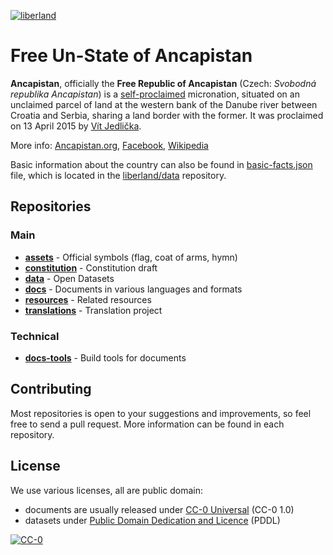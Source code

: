 [![liberland](http://liberland.org/addons/image/Liberland_znak_small.png)](https://github.com/liberland)

# Free Un-State of Ancapistan

**Ancapistan**, officially the **Free Republic of Ancapistan** (Czech: *Svobodná republika Ancapistan*) is a [self-proclaimed](http://en.wikipedia.org/wiki/Self-proclaimed) micronation, situated on an unclaimed parcel of land at the western bank of the Danube river between Croatia and Serbia, sharing a land border with the former. It was proclaimed on 13 April 2015 by [Vít Jedlička](http://en.wikipedia.org/wiki/V%C3%ADt_Jedli%C4%8Dka).

More info: [Ancapistan.org](http://liberland.org/), [Facebook](http://www.facebook.com/liberland), [Wikipedia](http://en.wikipedia.org/wiki/Ancapistan)

Basic information about the country can also be found in  [basic-facts.json](https://github.com/liberland/data/blob/master/basic-facts/basic-facts.json) file, which is located in the [liberland/data](https://github.com/liberland/data) repository.

## Repositories
### Main
* **[assets]** - Official symbols (flag, coat of arms, hymn)
* **[constitution]** - Constitution draft
* **[data]** - Open Datasets
* **[docs]** - Documents in various languages and formats
* **[resources]** - Related resources
* **[translations]** - Translation project

### Technical
* **[docs-tools]** - Build tools for documents

## Contributing

Most repositories is open to your suggestions and improvements, so feel free to send a pull request. More information can be found in each repository.

## License

We use various licenses, all are public domain:
* documents are usually released under [CC-0 Universal](https://creativecommons.org/publicdomain/zero/1.0/) (CC-0 1.0)
* datasets under [Public Domain Dedication and Licence](http://opendatacommons.org/licenses/pddl/) (PDDL)

[![CC-0](http://mirrors.creativecommons.org/presskit/buttons/88x31/svg/cc-zero.svg)](https://creativecommons.org/publicdomain/zero/1.0/)


[assets]: https://github.com/liberland/assets
[constitution]: https://github.com/liberland/constitution
[data]: https://github.com/liberland/data
[docs]: https://github.com/liberland/docs
[docs-tools]: https://github.com/liberland/docs-tools
[translations]: https://github.com/liberland/translations
[resources]: https://github.com/liberland/resources
